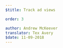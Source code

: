 ```yaml
---
$title: Track ad views

order: 3

author: Andrew McKeever
translator: Tex Avery
$date: 11-09-2018
---
```


